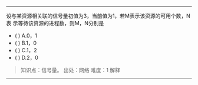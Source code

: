 ---
设与某资源相关联的信号量初值为3，当前值为1，若M表示该资源的可用个数，N表 示等待该资源的进程数，则M，N分别是
- ( ) A.0，1 
- ( ) B.1，0 
- ( ) C.1，2 
- ( ) D.2，0

> 知识点：信号量。
> 出处：网络
> 难度：1
> 解释

---